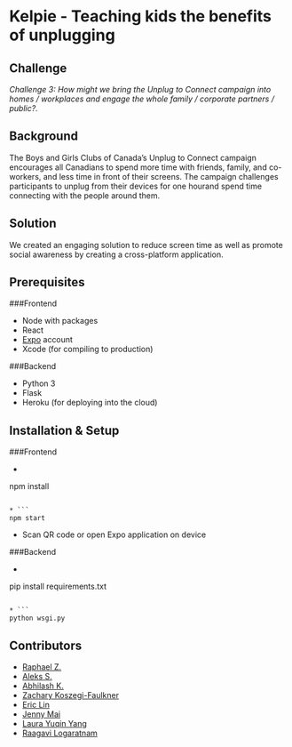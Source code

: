 # Kelpie - Teaching kids the benefits of unplugging


## Challenge

*Challenge 3: How might we bring the Unplug to Connect campaign into homes / workplaces and engage the whole family / corporate partners / public?.*

## Background  

The Boys and Girls Clubs of Canada’s Unplug to Connect campaign encourages all Canadians to spend more time with friends, family, and co-workers, and less time in front of their screens. The campaign challenges participants to unplug from their devices for one hourand spend time connecting with the people around them.

## Solution

We created an engaging solution to reduce screen time as well as promote social awareness by creating a cross-platform application.


## Prerequisites

###Frontend
* Node with packages
* React
* [Expo](https://expo.io) account
* Xcode (for compiling to production)

###Backend
- Python 3
- Flask
- Heroku (for deploying into the cloud)

## Installation & Setup

###Frontend

* ```
npm install
```

* ```
npm start
```

* Scan QR code or open Expo application on device

###Backend

* ```
pip install requirements.txt
```

* ```
python wsgi.py
```

## Contributors
- [Raphael Z.](https://github.com/raphaelz)
- [Aleks S.](https://www.linkedin.com/in/aleksander-sobieraj/)
- [Abhilash K.](https://github.com/apravink)
- [Zachary Koszegi-Faulkner](https://www.facebook.com/Zachary.KF)
- [Eric Lin](https://www.linkedin.com/in/ericchlin/)
- [Jenny Mai](https://www.linkedin.com/in/jenny-mai-a38727158/)
- [Laura Yuqin Yang](https://www.linkedin.com/in/laurayyang/)
- [Raagavi Logaratnam](https://instagram.com/raagavi_logaratnam)